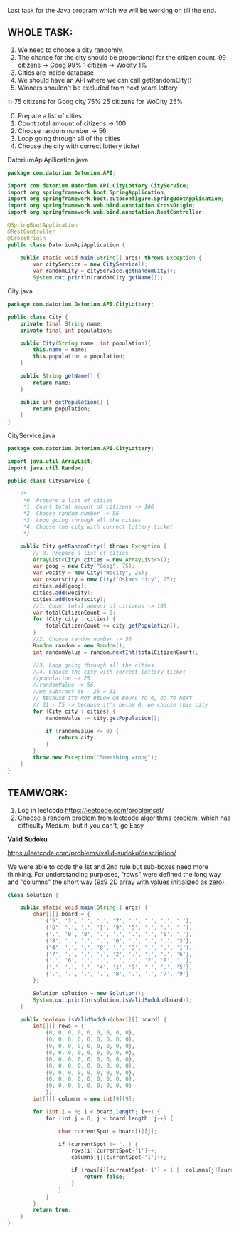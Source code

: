 Last task for the Java program which we will be working on till the end.

## WHOLE TASK:

1. We need to choose a city randomly.
2. The chance for the city should be proportional for the citizen count.
    99 citizens -> Goog 99%
    1 citizen -> Wocity 1%
3. Cities are inside database
4. We should have an API where we can call getRandomCity()
5. Winners shouldn't be excluded from next years lottery

✨
75 citizens for Goog city 75%
25 citizens for WoCity 25%

0. Prepare a list of cities
1. Count total amount of citizens -> 100
2. Choose random number -> 56
3. Loop going through all of the cities
4. Choose the city with correct lottery ticket


DatoriumApiApllication.java
```java
package com.datorium.Datorium.API;

import com.datorium.Datorium.API.CityLottery.CityService;
import org.springframework.boot.SpringApplication;
import org.springframework.boot.autoconfigure.SpringBootApplication;
import org.springframework.web.bind.annotation.CrossOrigin;
import org.springframework.web.bind.annotation.RestController;

@SpringBootApplication
@RestController
@CrossOrigin
public class DatoriumApiApplication {

	public static void main(String[] args) throws Exception {
		var cityService = new CityService();
		var randomCity = cityService.getRandomCity();
		System.out.println(randomCity.getName());
```

City.java
```java
package com.datorium.Datorium.API.CityLottery;

public class City {
    private final String name;
    private final int population;

    public City(String name, int population){
        this.name = name;
        this.population = population;
    }

    public String getName() {
        return name;
    }

    public int getPopulation() {
        return population;
    }
}
```

CityService.java
```java
package com.datorium.Datorium.API.CityLottery;

import java.util.ArrayList;
import java.util.Random;

public class CityService {

    /*
     *0. Prepare a list of cities
     *1. Count total amount of citizens -> 100
     *2. Choose random number -> 56
     *3. Loop going through all the cities
     *4. Choose the city with correct lottery ticket
     */

    public City getRandomCity() throws Exception {
        // 0. Prepare a list of cities
        ArrayList<City> cities = new ArrayList<>();
        var goog = new City("Goog", 75);
        var wocity = new City("Wocity", 25);
        var oskarscity = new City("Oskars city", 25);
        cities.add(goog);
        cities.add(wocity);
        cities.add(oskarscity);
        //1. Count total amount of citizens -> 100
        var totalCitizenCount = 0;
        for (City city : cities) {
            totalCitizenCount += city.getPopulation();
        }
        //2. Choose random number -> 56
        Random random = new Random();
        int randomValue = random.nextInt(totalCitizenCount);

        //3. Loop going through all the cities
        //4. Choose the city with correct lottery ticket
        //population -> 25
        //randomValue -> 56
        //We subtract 56 - 25 = 31
        // BECAUSE ITS NOT BELOW OR EQUAL TO 0, GO TO NEXT
        // 31 - 75 -> because it's below 0, we choose this city
        for (City city : cities) {
            randomValue -= city.getPopulation();

            if (randomValue <= 0) {
                return city;
            }
        }
        throw new Exception("Something wrong");
    }
}
```

## TEAMWORK: 

1. Log in leetcode
https://leetcode.com/problemset/
2. Choose a random problem from leetcode algorithms problem, which has difficulty Medium, but if you can't, go Easy

**Valid Sudoku**

https://leetcode.com/problems/valid-sudoku/description/

We were able to code the 1st and 2nd rule but sub-boxes need more thinking. 
For understanding purposes, "rows" were defined the long way and "columns" the short way (9x9 2D array with values initialized as zero).

```java
class Solution {

    public static void main(String[] args) {
        char[][] board = {
            {'5', '3', '.', '.', '7', '.', '.', '.', '.'},
            {'6', '.', '.', '1', '9', '5', '.', '.', '.'},
            {'.', '9', '8', '.', '.', '.', '.', '6', '.'},
            {'8', '.', '.', '.', '6', '.', '.', '.', '3'},
            {'4', '.', '.', '8', '.', '3', '.', '.', '1'},
            {'7', '.', '.', '.', '2', '.', '.', '.', '6'},
            {'.', '6', '.', '.', '.', '.', '2', '8', '.'},
            {'.', '.', '.', '4', '1', '9', '.', '.', '5'},
            {'.', '.', '.', '.', '8', '.', '.', '7', '9'}
        };

        Solution solution = new Solution();
        System.out.println(solution.isValidSudoku(board));
    }

    public boolean isValidSudoku(char[][] board) {  
        int[][] rows = {
            {0, 0, 0, 0, 0, 0, 0, 0, 0},
            {0, 0, 0, 0, 0, 0, 0, 0, 0},
            {0, 0, 0, 0, 0, 0, 0, 0, 0},
            {0, 0, 0, 0, 0, 0, 0, 0, 0},
            {0, 0, 0, 0, 0, 0, 0, 0, 0},
            {0, 0, 0, 0, 0, 0, 0, 0, 0},
            {0, 0, 0, 0, 0, 0, 0, 0, 0},
            {0, 0, 0, 0, 0, 0, 0, 0, 0},
            {0, 0, 0, 0, 0, 0, 0, 0, 0}
            };
        int[][] columns = new int[9][9];

        for (int i = 0; i < board.length; i++) {
            for (int j = 0; j < board.length; j++) {

                char currentSpot = board[i][j];

                if (currentSpot != '.') {
                    rows[i][currentSpot-'1']++;
                    columns[j][currentSpot-'1']++;

                    if (rows[i][currentSpot-'1'] > 1 || columns[j][currentSpot-'1'] > 1) {
                        return false;
                    }
                }
            }
        }
        return true;
    }
}
```
